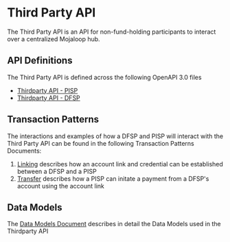 # Third Party API

The Third Party API is an API for non-fund-holding participants to interact over a centralized Mojaloop hub.
## API Definitions

The Third Party API is defined across the following OpenAPI 3.0 files

- [Thirdparty API - PISP](./thirdparty-pisp-v1.0.yaml)
- [Thirdparty API - DFSP](./thirdparty-dfsp-v1.0.yaml)

## Transaction Patterns

The interactions and examples of how a DFSP and PISP will interact with the Third Party API can be found in the following Transaction Patterns Documents:

1. [Linking](./transaction-patterns-linking.md) describes how an account link and credential can be established between a DFSP and a PISP
2. [Transfer](./transaction-patterns-transfer.md) describes how a PISP can initate a payment from a DFSP's account using the account link

## Data Models

The [Data Models Document](./data-models.md) describes in detail the Data Models used in the Thirdparty API
